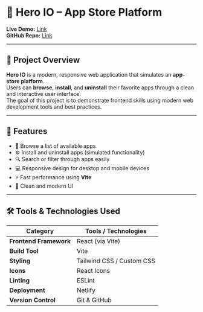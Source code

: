 # 🚀 Hero IO – App Store Platform

**Live Demo:** [Link](https://hero-io-d4056d.netlify.app/)  
**GitHub Repo:** [Link](https://github.com/mushfiq0000/hero-io-assignment)

---

## 📖 Project Overview

**Hero IO** is a modern, responsive web application that simulates an **app-store platform**.  
Users can **browse**, **install**, and **uninstall** their favorite apps through a clean and interactive user interface.  
The goal of this project is to demonstrate frontend skills using modern web development tools and best practices.

---

## 🎯 Features

- 🧩 Browse a list of available apps  
- ⚙️ Install and uninstall apps (simulated functionality)  
- 🔍 Search or filter through apps easily  
- 💻 Responsive design for desktop and mobile devices  
- ⚡ Fast performance using **Vite**  
- 🎨 Clean and modern UI  

---

## 🛠️ Tools & Technologies Used

| Category | Tools / Technologies |
|-----------|----------------------|
| **Frontend Framework** | React (via Vite) |
| **Build Tool** | Vite |
| **Styling** | Tailwind CSS / Custom CSS |
| **Icons** | React Icons |
| **Linting** | ESLint |
| **Deployment** | Netlify |
| **Version Control** | Git & GitHub |
